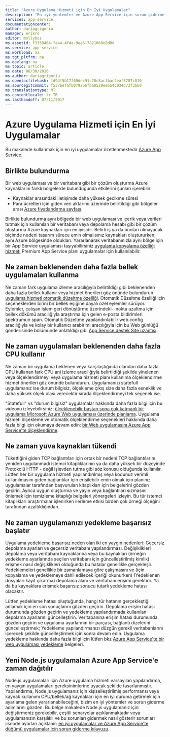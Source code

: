 ```yaml
---
title: "Azure Uygulama Hizmeti için En İyi Uygulamalar"
description: "En iyi yöntemler ve Azure App Service için sorun giderme öğrenin."
services: app-service
documentationcenter: 
author: dariagrigoriu
manager: erikre
editor: mollybos
ms.assetid: f3359464-fa44-4f4a-9ea6-7821060e8d0d
ms.service: app-service
ms.workload: na
ms.tgt_pltfrm: na
ms.devlang: na
ms.topic: article
ms.date: 06/30/2016
ms.author: dariagrigoriu
ms.openlocfilehash: fd94f5b17f69dec91c78c8acfbac2eaf5787c010
ms.sourcegitcommit: f537befafb079256fba0529ee554c034d73f36b0
ms.translationtype: MT
ms.contentlocale: tr-TR
ms.lasthandoff: 07/11/2017
---
```

# <a name="best-practices-for-azure-app-service"></a>Azure Uygulama Hizmeti için En İyi Uygulamalar
Bu makalede kullanmak için en iyi uygulamalar özetlenmektedir [Azure App Service](http://go.microsoft.com/fwlink/?LinkId=529714). 

## <a name="colocation"></a>Birlikte bulundurma
Bir web uygulaması ve bir veritabanı gibi bir çözüm oluşturma Azure kaynaklarını farklı bölgelerde bulunduğunda etkilerini şunları içerebilir:

* Kaynaklar arasındaki iletişimde daha yüksek gecikme süresi
* Para ücretleri için giden veri aktarımı üzerinde belirtildiği gibi bölgeler arası [Azure fiyatlandırma sayfası](https://azure.microsoft.com/pricing/details/data-transfers).

Birlikte bulundurma aynı bölgede bir web uygulaması ve içerik veya verileri tutmak için kullanılan bir veritabanı veya depolama hesabı gibi bir çözüm oluşturma Azure kaynakları için en iyisidir. Belirli iş ya da bunları olmayacak biçimde nedeni tasarım sürece emin olmalısınız kaynakları oluştururken, aynı Azure bölgesinde oldukları. Yararlanarak veritabanınızla aynı bölge için bir App Service uygulaması taşıyabilirsiniz [uygulama kopyalama özelliği hizmeti](app-service-web-app-cloning-portal.md) Premium App Service planı uygulamalar için kullanılabilir.   

## <a name="memoryresources"></a>Ne zaman beklenenden daha fazla bellek uygulamaları kullanma
Ne zaman fark uygulama izleme aracılığıyla belirtildiği gibi beklenenden daha fazla bellek kullanır veya hizmet önerileri göz önünde bulundurun [uygulama hizmeti otomatik düzeltme özelliği](https://azure.microsoft.com/blog/auto-healing-windows-azure-web-sites). Otomatik Düzeltme özelliği için seçeneklerden birini bir bellek eşiğine dayalı özel eylemler sürüyor. Eylemler, çalışan işlem geri dönüştürme üzerindeki--nokta azaltma için bellek dökümü aracılığıyla araştırma için gelen e-posta bildirimleri spektrumun span. Otomatik Düzeltme yapılandırılabilir web.config aracılığıyla ve kolay bir kullanıcı arabirimi aracılığıyla için bu Web günlüğü gönderisinde bölümünde anlatıldığı gibi [App Service destek Site uzantısı](https://azure.microsoft.com/blog/additional-updates-to-support-site-extension-for-azure-app-service-web-apps).   

## <a name="CPUresources"></a>Ne zaman uygulamaları beklenenden daha fazla CPU kullanır
Ne zaman bir uygulama beklenen veya karşılaştığında olandan daha fazla CPU kullanan fark CPU ani izleme aracılığıyla belirtildiği şekilde yinelenen veya ölçeklendirmeyi veya uygulama hizmeti planı kullanıma ölçeklendirme hizmet önerileri göz önünde bulundurun. Uygulamanızı statefull uygulamanız ise durum bilgisiz, ölçekleme çıkış size daha fazla esneklik ve daha yüksek ölçek olası verecektir sırada ölçeklendirmeyi tek seçenek ise. 

"Statefull" vs "durum bilgisiz" uygulamalar hakkında daha fazla bilgi için bu videoyu izleyebilirsiniz: [ölçeklenebilir baştan sona çok katmanlı bir uygulama Microsoft Azure Web uygulaması üzerinde planlama](https://channel9.msdn.com/Events/TechEd/NorthAmerica/2014/DEV-B414#fbid=?hashlink=fbid). Uygulama hizmeti ölçekleme ve otomatik ölçeklendirme seçenekleri hakkında daha fazla bilgi için okumaya devam edin: [bir Web uygulamasını Azure App Service'te ölçeklendirme](web-sites-scale.md).  

## <a name="socketresources"></a>Ne zaman yuva kaynakları tükendi
Tükettiğini giden TCP bağlantıları için ortak bir nedeni TCP bağlantılarını yeniden uygulanmadı istemci kitaplıklarının ya da daha yüksek bir düzeyinde Protokolü HTTP - değil işlevden tutma gibi söz konusu olduğunda kullanılır. Lütfen her bir uygulama hizmeti yapılandırılmış veya kodunuz verimli kullanılmasını giden bağlantılar için erişilebilir emin olmak için planınız uygulamalar tarafından başvurulan kitaplıkları için belgelerini gözden geçirin. Ayrıca uygun oluşturma ve yayın veya bağlantıları sızmasını önlemek için temizleme kitaplığı belgeleri yönergeleri izleyin. Bu tür istemci kitaplıkları araştırmalar işlenirken ilerleme etkisi birden çok örneği ölçeğini tarafından azaltıldığından.  

## <a name="appbackup"></a>Ne zaman uygulamanızı yedekleme başarısız başlatır
Uygulama yedekleme başarısız neden olan iki en yaygın nedenleri: Geçersiz depolama ayarları ve geçersiz veritabanı yapılandırması. Değişiklikleri depolama veya veritabanı kaynaklarına veya bu kaynakları (örneğin yedekleme ayarlarında seçilen veritabanı için güncelleştirilmiş kimlik) erişmek nasıl değişiklikleri olduğunda bu hatalar genellikle gerçekleşir. Yedeklemeleri genellikle bir zamanlamaya göre çalışmasını ve (için kopyalama ve yedeklemeye dahil edilecek içeriği okunurken) (Yedeklenen dosyaları kayıt çıkarma) depolama alanı ve veritabanı erişimi gerektirir. Ya da bu kaynaklara erişmek başarısız sonucu tutarlı yedekleme hatası olacaktır. 

Lütfen yedekleme hatası oluştuğunda, hangi tür hatanın gerçekleştiği anlamak için en son sonuçlarını gözden geçirin. Depolama erişim hatası durumunda gözden geçirin ve yedekleme yapılandırmada kullanılan depolama ayarlarını güncelleştirin. Veritabanına erişim hatası durumunda gözden geçirin ve uygulama ayarlarının bir parçası, bağlantı dizelerini güncelleştirmek; Yedekleme yapılandırmanızı düzgün gerekli veritabanlarını içerecek şekilde güncelleştirmek için sonra devam edin. Uygulama yedekleme hakkında daha fazla bilgi için lütfen bkz [Azure App Service'te bir web uygulaması yedekleme](web-sites-backup.md) belgeleri.

## <a name="nodejs"></a>Yeni Node.js uygulamaları Azure App Service'e zaman dağıtılır
Node.js uygulamaları için Azure uygulama hizmeti varsayılan yapılandırma, en yaygın uygulamaları gereksinimlerine uyacak şekilde tasarlanmıştır. Yapılandırma, Node.js uygulamanız için kişiselleştirilmiş performansı veya kaynak kullanımı CPU/bellek/ağ kaynakları için en iyi duruma getirmek için ayarlama gelen yararlanabileceğini, bizim en iyi yöntemler ve sorun giderme adımlarını gözden. Bu belge makalede Node.js uygulamanız için değiştirmeniz gerekebilir, çeşitli senaryolar açıklanmaktadır veya uygulamanızın karşılıklı ve bu sorunları gidermek nasıl gösterir sorunları iisnode ayarları açıklanır: [en iyi uygulamalar ve Azure App Service'te düğümü uygulamalar için sorun giderme kılavuzu](app-service-web-nodejs-best-practices-and-troubleshoot-guide.md).   

